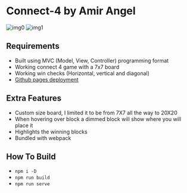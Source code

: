 # Connect-4 by Amir Angel

![img0](https://i.imgur.com/BDgLKnG.png)
![img1](https://i.imgur.com/RAIj51T.png)

## Requirements

- Built using MVC (Model, View, Controller) programming format
- Working connect 4 game with a 7x7 board
- Working win checks (Horizontal, vertical and diagonal)
- [Github pages deployment](https://17amir17.github.io/Connect-4/)

## Extra Features

- Custom size board, I limited it to be from 7X7 all the way to 20X20
- When hovering over block a dimmed block will show where you will place it
- Highlights the winning blocks
- Bundled with webpack

## How To Build

- `npm i -D`
- `npm run build`
- `npm run serve`
